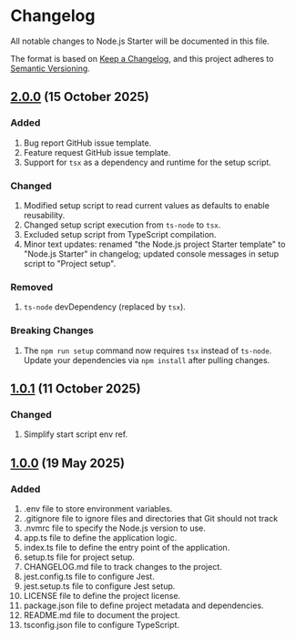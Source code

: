 # Changelog

All notable changes to Node.js Starter will be documented in this file.

The format is based on [Keep a Changelog][Keep a Changelog url], and this project adheres to [Semantic Versioning][Semantic Versioning url].

## [2.0.0] (15 October 2025)

### Added

1. Bug report GitHub issue template.
1. Feature request GitHub issue template.
1. Support for `tsx` as a dependency and runtime for the setup script.

### Changed

1. Modified setup script to read current values as defaults to enable reusability.
1. Changed setup script execution from `ts-node` to `tsx`.
1. Excluded setup script from TypeScript compilation.
1. Minor text updates: renamed "the Node.js project Starter template" to "Node.js Starter" in changelog; updated console messages in setup script to "Project setup".

### Removed

1. `ts-node` devDependency (replaced by `tsx`).

### Breaking Changes

1. The `npm run setup` command now requires `tsx` instead of `ts-node`. Update your dependencies via `npm install` after pulling changes.

## [1.0.1] (11 October 2025)

### Changed

1. Simplify start script env ref.

## [1.0.0] (19 May 2025)

### Added

1. .env file to store environment variables.
1. .gitignore file to ignore files and directories that Git should not track
1. .nvmrc file to specify the Node.js version to use.
1. app.ts file to define the application logic.
1. index.ts file to define the entry point of the application.
1. setup.ts file for project setup.
1. CHANGELOG.md file to track changes to the project.
1. jest.config.ts file to configure Jest.
1. jest.setup.ts file to configure Jest setup.
1. LICENSE file to define the project license.
1. package.json file to define project metadata and dependencies.
1. README.md file to document the project.
1. tsconfig.json file to configure TypeScript.

<!-- References -->

[Keep a Changelog url]: https://keepachangelog.com/en/1.0.0/
[Semantic Versioning url]: https://semver.org/spec/v2.0.0.html
[2.0.0]: https://github.com/SherpadNdabambi/node-starter/releases/tag/v2.0.0
[1.0.1]: https://github.com/SherpadNdabambi/node-starter/releases/tag/v1.0.1
[1.0.0]: https://github.com/SherpadNdabambi/node-starter/releases/tag/v1.0.0
